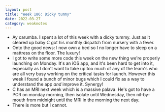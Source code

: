 ```yaml
---
layout: post
title: "Week 186: Dicky tummy"
date: 2022-03-27
category: weaknotes
---
```


* Ay carumba. I spent a lot of this week with a dicky tummy. Just as it cleared up baby C got his monthly dispatch from nursery with a fever.
* Onto the good news: I now own a bed so I no longer have to sleep on a mattress on the floor. The luxury!
* I got to write some more code this week on the new thing we're properly launching on Monday. It's an iOS app, and it's been hard to get into it, especially as I don't want to take up too much of any of the team's who are all very busy working on the critical tasks for launch. However this week I found a bunch of minor bugs which I could fix as a way to understand the app _and_ improve it. Synergy!
* C has an MRI next week which is a massive palava. He's got to have a PCR on monday morning, then isolate until Wednesday, then nil-by-mouth from midnight until the MRI in the morning the next day.
* There is more but I cannot.
